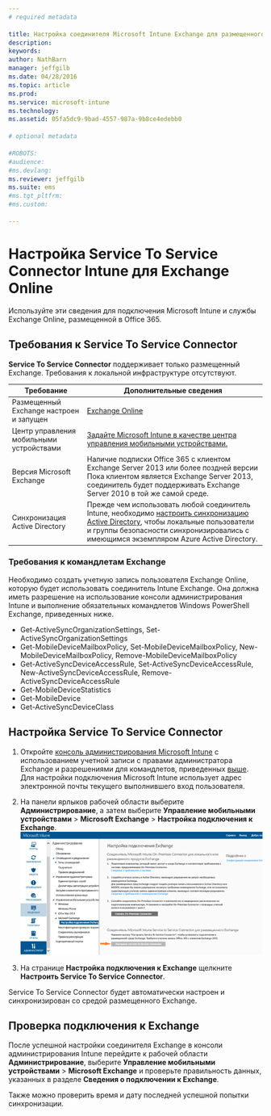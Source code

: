 ```yaml
---
# required metadata

title: Настройка соединителя Microsoft Intune Exchange для размещенного Exchange | Microsoft Intune
description:
keywords:
author: NathBarn
manager: jeffgilb
ms.date: 04/28/2016
ms.topic: article
ms.prod:
ms.service: microsoft-intune
ms.technology:
ms.assetid: 05fa5dc9-9bad-4557-987a-9b8ce4edebb0

# optional metadata

#ROBOTS:
#audience:
#ms.devlang:
ms.reviewer: jeffgilb
ms.suite: ems
#ms.tgt_pltfrm:
#ms.custom:

---
```


# Настройка Service To Service Connector Intune для Exchange Online

Используйте эти сведения для подключения Microsoft Intune и службы Exchange Online, размещенной в Office 365.

## Требования к Service To Service Connector
**Service To Service Connector** поддерживает только размещенный Exchange. Требования к локальной инфраструктуре отсутствуют.

|Требование|Дополнительные сведения|
|---------------|--------------------|
|Размещенный Exchange настроен и запущен|[Exchange Online](https://technet.microsoft.com/library/jj200580.aspx) |
|Центр управления мобильными устройствами| [Задайте Microsoft Intune в качестве центра управления мобильными устройствами.](get-ready-to-enroll-devices-in-microsoft-intune.md#set-mobile-device-management-authority)|
|Версия Microsoft Exchange|Наличие подписки Office 365 с клиентом Exchange Server 2013 или более поздней версии Пока клиентом является Exchange Server 2013, соединитель будет поддерживать Exchange Server 2010 в той же самой среде.|
|Синхронизация Active Directory|Прежде чем использовать любой соединитель Intune, необходимо [настроить синхронизацию Active Directory](/intune/get-started/start-with-a-paid-subscription-to-microsoft-intune-step-3), чтобы локальные пользователи и группы безопасности синхронизировались с имеющимся экземпляром Azure Active Directory.|

### Требования к командлетам Exchange

Необходимо создать учетную запись пользователя Exchange Online, которую будет использовать соединитель Intune Exchange. Она должна иметь разрешение на использование консоли администрирования Intune и выполнение обязательных командлетов Windows PowerShell Exchange, приведенных ниже.

 - Get-ActiveSyncOrganizationSettings, Set-ActiveSyncOrganizationSettings
 - Get-MobileDeviceMailboxPolicy, Set-MobileDeviceMailboxPolicy, New-MobileDeviceMailboxPolicy, Remove-MobileDeviceMailboxPolicy
 - Get-ActiveSyncDeviceAccessRule, Set-ActiveSyncDeviceAccessRule, New-ActiveSyncDeviceAccessRule, Remove-ActiveSyncDeviceAccessRule
 - Get-MobileDeviceStatistics
 - Get-MobileDevice
 - Get-ActiveSyncDeviceClass

## Настройка Service To Service Connector

1. Откройте [консоль администрирования Microsoft Intune](http://manage.microsoft.com) с использованием учетной записи с правами администратора Exchange и разрешениями для командлетов, приведенных [выше](#exchange-cmdlet-requirements). Для настройки подключения Microsoft Intune использует адрес электронной почты текущего выполнившего вход пользователя.

2.  На панели ярлыков рабочей области выберите **Администрирование**, а затем выберите **Управление мобильными устройствами** > **Microsoft Exchange** > **Настройка подключения к Exchange**.
![Страница настройки Service To Service Connector](../media/intunesa5cservicetoserviceconnector.png)

3.  На странице **Настройка подключения к Exchange** щелкните **Настроить Service To Service Connector**.


Service To Service Connector будет автоматически настроен и синхронизирован со средой размещенного Exchange.

## Проверка подключения к Exchange

После успешной настройки соединителя Exchange в консоли администрирования Intune перейдите к рабочей области **Администрирование**, выберите **Управление мобильными устройствами** > **Microsoft Exchange** и проверьте правильность данных, указанных в разделе **Сведения о подключении к Exchange**.

Также можно проверить время и дату последней успешной попытки синхронизации.


<!--HONumber=May16_HO2-->


